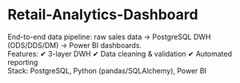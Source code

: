 # Retail-Analytics-Dashboard
End-to-end data pipeline: raw sales data → PostgreSQL DWH (ODS/DDS/DM) → Power BI dashboards.  
Features: 
✔ 3-layer DWH 
✔ Data cleaning &amp; validation 
✔ Automated reporting  
Stack: PostgreSQL, Python (pandas/SQLAlchemy), Power BI

